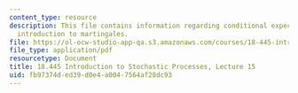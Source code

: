 ```yaml
---
content_type: resource
description: This file contains information regarding conditional expectation and
  introduction to martingales.
file: https://ol-ocw-studio-app-qa.s3.amazonaws.com/courses/18-445-introduction-to-stochastic-processes-spring-2015/fb97374ded39d0e4a0047564af28dc93_MIT18_445S15_lecture15.pdf
file_type: application/pdf
resourcetype: Document
title: 18.445 Introduction to Stochastic Processes, Lecture 15
uid: fb97374d-ed39-d0e4-a004-7564af28dc93
---
```

